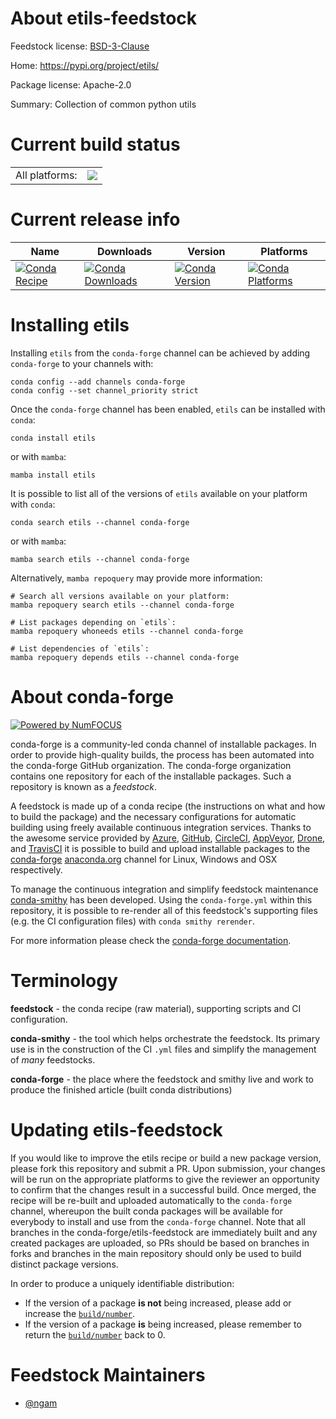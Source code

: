 About etils-feedstock
=====================

Feedstock license: [BSD-3-Clause](https://github.com/conda-forge/etils-feedstock/blob/main/LICENSE.txt)

Home: https://pypi.org/project/etils/

Package license: Apache-2.0

Summary: Collection of common python utils

Current build status
====================


<table><tr><td>All platforms:</td>
    <td>
      <a href="https://dev.azure.com/conda-forge/feedstock-builds/_build/latest?definitionId=16488&branchName=main">
        <img src="https://dev.azure.com/conda-forge/feedstock-builds/_apis/build/status/etils-feedstock?branchName=main">
      </a>
    </td>
  </tr>
</table>

Current release info
====================

| Name | Downloads | Version | Platforms |
| --- | --- | --- | --- |
| [![Conda Recipe](https://img.shields.io/badge/recipe-etils-green.svg)](https://anaconda.org/conda-forge/etils) | [![Conda Downloads](https://img.shields.io/conda/dn/conda-forge/etils.svg)](https://anaconda.org/conda-forge/etils) | [![Conda Version](https://img.shields.io/conda/vn/conda-forge/etils.svg)](https://anaconda.org/conda-forge/etils) | [![Conda Platforms](https://img.shields.io/conda/pn/conda-forge/etils.svg)](https://anaconda.org/conda-forge/etils) |

Installing etils
================

Installing `etils` from the `conda-forge` channel can be achieved by adding `conda-forge` to your channels with:

```
conda config --add channels conda-forge
conda config --set channel_priority strict
```

Once the `conda-forge` channel has been enabled, `etils` can be installed with `conda`:

```
conda install etils
```

or with `mamba`:

```
mamba install etils
```

It is possible to list all of the versions of `etils` available on your platform with `conda`:

```
conda search etils --channel conda-forge
```

or with `mamba`:

```
mamba search etils --channel conda-forge
```

Alternatively, `mamba repoquery` may provide more information:

```
# Search all versions available on your platform:
mamba repoquery search etils --channel conda-forge

# List packages depending on `etils`:
mamba repoquery whoneeds etils --channel conda-forge

# List dependencies of `etils`:
mamba repoquery depends etils --channel conda-forge
```


About conda-forge
=================

[![Powered by
NumFOCUS](https://img.shields.io/badge/powered%20by-NumFOCUS-orange.svg?style=flat&colorA=E1523D&colorB=007D8A)](https://numfocus.org)

conda-forge is a community-led conda channel of installable packages.
In order to provide high-quality builds, the process has been automated into the
conda-forge GitHub organization. The conda-forge organization contains one repository
for each of the installable packages. Such a repository is known as a *feedstock*.

A feedstock is made up of a conda recipe (the instructions on what and how to build
the package) and the necessary configurations for automatic building using freely
available continuous integration services. Thanks to the awesome service provided by
[Azure](https://azure.microsoft.com/en-us/services/devops/), [GitHub](https://github.com/),
[CircleCI](https://circleci.com/), [AppVeyor](https://www.appveyor.com/),
[Drone](https://cloud.drone.io/welcome), and [TravisCI](https://travis-ci.com/)
it is possible to build and upload installable packages to the
[conda-forge](https://anaconda.org/conda-forge) [anaconda.org](https://anaconda.org/)
channel for Linux, Windows and OSX respectively.

To manage the continuous integration and simplify feedstock maintenance
[conda-smithy](https://github.com/conda-forge/conda-smithy) has been developed.
Using the ``conda-forge.yml`` within this repository, it is possible to re-render all of
this feedstock's supporting files (e.g. the CI configuration files) with ``conda smithy rerender``.

For more information please check the [conda-forge documentation](https://conda-forge.org/docs/).

Terminology
===========

**feedstock** - the conda recipe (raw material), supporting scripts and CI configuration.

**conda-smithy** - the tool which helps orchestrate the feedstock.
                   Its primary use is in the construction of the CI ``.yml`` files
                   and simplify the management of *many* feedstocks.

**conda-forge** - the place where the feedstock and smithy live and work to
                  produce the finished article (built conda distributions)


Updating etils-feedstock
========================

If you would like to improve the etils recipe or build a new
package version, please fork this repository and submit a PR. Upon submission,
your changes will be run on the appropriate platforms to give the reviewer an
opportunity to confirm that the changes result in a successful build. Once
merged, the recipe will be re-built and uploaded automatically to the
`conda-forge` channel, whereupon the built conda packages will be available for
everybody to install and use from the `conda-forge` channel.
Note that all branches in the conda-forge/etils-feedstock are
immediately built and any created packages are uploaded, so PRs should be based
on branches in forks and branches in the main repository should only be used to
build distinct package versions.

In order to produce a uniquely identifiable distribution:
 * If the version of a package **is not** being increased, please add or increase
   the [``build/number``](https://docs.conda.io/projects/conda-build/en/latest/resources/define-metadata.html#build-number-and-string).
 * If the version of a package **is** being increased, please remember to return
   the [``build/number``](https://docs.conda.io/projects/conda-build/en/latest/resources/define-metadata.html#build-number-and-string)
   back to 0.

Feedstock Maintainers
=====================

* [@ngam](https://github.com/ngam/)


